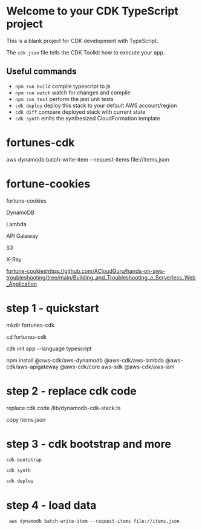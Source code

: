 # Welcome to your CDK TypeScript project

This is a blank project for CDK development with TypeScript.

The `cdk.json` file tells the CDK Toolkit how to execute your app.

## Useful commands

* `npm run build`   compile typescript to js
* `npm run watch`   watch for changes and compile
* `npm run test`    perform the jest unit tests
* `cdk deploy`      deploy this stack to your default AWS account/region
* `cdk diff`        compare deployed stack with current state
* `cdk synth`       emits the synthesized CloudFormation template


# fortunes-cdk



 aws dynamodb batch-write-item --request-items file://items.json

# fortune-cookies
fortune-cookies

DynamoDB

Lambda

API Gateway

S3

X-Ray


[fortune-cookies](https://github.com/ACloudGuru/hands-on-aws-troubleshooting/tree/main/Building_and_Troubleshooting_a_Serverless_Web_Application)https://github.com/ACloudGuru/hands-on-aws-troubleshooting/tree/main/Building_and_Troubleshooting_a_Serverless_Web_Application

# step 1 - quickstart

mkdir fortunes-cdk

cd fortunes-cdk

cdk init app --language typescript

npm install @aws-cdk/aws-dynamodb @aws-cdk/aws-lambda @aws-cdk/aws-apigateway @aws-cdk/core aws-sdk @aws-cdk/aws-iam

# step 2 - replace cdk code

replace cdk  code /lib/dynamodb-cdk-stack.ts

copy items.json

# step 3 - cdk bootstrap and more

```
cdk bootstrap

cdk synth

cdk deploy
```

# step 4 - load data

```
 aws dynamodb batch-write-item --request-items file://items.json
```
